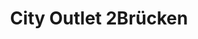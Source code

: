 ---
title: "City Outlet 2Brücken"
url: /zweibruecken/city-outlet-2bruecken/
shop: Einkaufszentrum
---